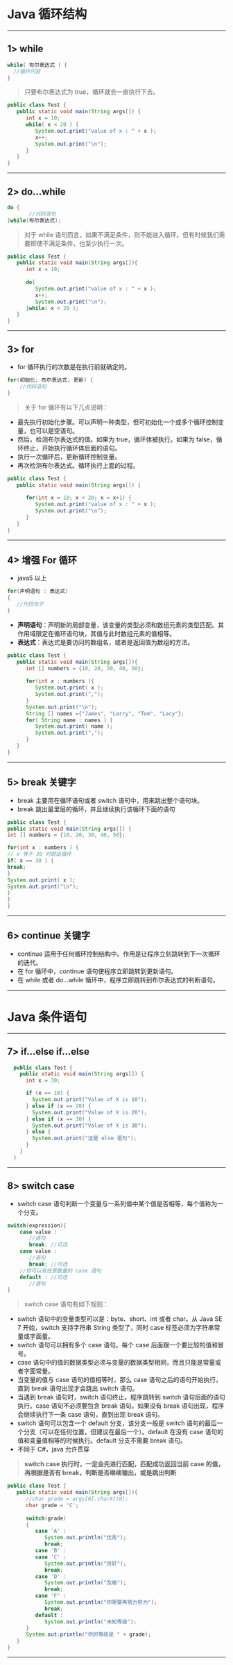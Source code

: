 # Java 循环结构


---


## 1> while

```java
while( 布尔表达式 ) {
  //循环内容
}
```
>只要布尔表达式为 true，循环就会一直执行下去。
```java
public class Test {
   public static void main(String args[]) {
      int x = 10;
      while( x < 20 ) {
         System.out.print("value of x : " + x );
         x++;
         System.out.print("\n");
      }
   }
}
```

---


## 2> do...while

```java
do {
       //代码语句
}while(布尔表达式);
```
>对于 while 语句而言，如果不满足条件，则不能进入循环。但有时候我们需要即使不满足条件，也至少执行一次。
```java
public class Test {
   public static void main(String args[]){
      int x = 10;
 
      do{
         System.out.print("value of x : " + x );
         x++;
         System.out.print("\n");
      }while( x < 20 );
   }
}
```

---


## 3> for

* for 循环执行的次数是在执行前就确定的。
```java
for(初始化; 布尔表达式; 更新) {
    //代码语句
}
```
>关于 for 循环有以下几点说明：
* 最先执行初始化步骤。可以声明一种类型，但可初始化一个或多个循环控制变量，也可以是空语句。
* 然后，检测布尔表达式的值。如果为 true，循环体被执行。如果为 false，循环终止，开始执行循环体后面的语句。
* 执行一次循环后，更新循环控制变量。
* 再次检测布尔表达式。循环执行上面的过程。
```java
public class Test {
   public static void main(String args[]) {
 
      for(int x = 10; x < 20; x = x+1) {
         System.out.print("value of x : " + x );
         System.out.print("\n");
      }
   }
}
```

---


## 4> 增强 For 循环

* java5 以上
```java
for(声明语句 : 表达式)
{
   //代码句子
}
```
* **声明语句**：声明新的局部变量，该变量的类型必须和数组元素的类型匹配。其作用域限定在循环语句块，其值与此时数组元素的值相等。
* **表达式**：表达式是要访问的数组名，或者是返回值为数组的方法。
```java
public class Test {
   public static void main(String args[]){
      int [] numbers = {10, 20, 30, 40, 50};
 
      for(int x : numbers ){
         System.out.print( x );
         System.out.print(",");
      }
      System.out.print("\n");
      String [] names ={"James", "Larry", "Tom", "Lacy"};
      for( String name : names ) {
         System.out.print( name );
         System.out.print(",");
      }
   }
}
```

---


## 5> break 关键字

* break 主要用在循环语句或者 switch 语句中，用来跳出整个语句块。
* break 跳出最里层的循环，并且继续执行该循环下面的语句
```java
public class Test {
public static void main(String args[]) {
int [] numbers = {10, 20, 30, 40, 50};

for(int x : numbers ) {
// x 等于 30 时跳出循环
if( x == 30 ) {
break;
}
System.out.print( x );
System.out.print("\n");
}
}
}
```

---


## 6> continue 关键字

* continue 适用于任何循环控制结构中。作用是让程序立刻跳转到下一次循环的迭代。
* 在 for 循环中，continue 语句使程序立即跳转到更新语句。
* 在 while 或者 do…while 循环中，程序立即跳转到布尔表达式的判断语句。

---


# Java 条件语句


---


## 7> if...else if...else

```java
  public class Test {
    public static void main(String args[]) {
      int x = 30;

      if (x == 10) {
        System.out.print("Value of X is 10");
      } else if (x == 20) {
        System.out.print("Value of X is 20");
      } else if (x == 30) {
        System.out.print("Value of X is 30");
      } else {
        System.out.print("这是 else 语句");
      }
    }
  }
```

---


## 8> switch  case

* switch case 语句判断一个变量与一系列值中某个值是否相等，每个值称为一个分支。
```java
switch(expression){
    case value :
       //语句
       break; //可选
    case value :
       //语句
       break; //可选
    //你可以有任意数量的 case 语句
    default : //可选
       //语句
}
```
>switch case 语句有如下规则：
* switch 语句中的变量类型可以是：byte、short、int 或者 char。从 Java SE 7 开始，switch 支持字符串 String 类型了，同时 case 标签必须为字符串常量或字面量。
* switch 语句可以拥有多个 case 语句。每个 case 后面跟一个要比较的值和冒号。
* case 语句中的值的数据类型必须与变量的数据类型相同，而且只能是常量或者字面常量。
* 当变量的值与 case 语句的值相等时，那么 case 语句之后的语句开始执行，直到 break 语句出现才会跳出 switch 语句。
* 当遇到 break 语句时，switch 语句终止。程序跳转到 switch 语句后面的语句执行。case 语句不必须要包含 break 语句。如果没有 break 语句出现，程序会继续执行下一条 case 语句，直到出现 break 语句。
* switch 语句可以包含一个 default 分支，该分支一般是 switch 语句的最后一个分支（可以在任何位置，但建议在最后一个）。default 在没有 case 语句的值和变量值相等的时候执行。default 分支不需要 break 语句。
* 不同于 C#，java 允许贯穿
>**switch case 执行时，一定会先进行匹配，匹配成功返回当前 case 的值，再根据是否有 break，判断是否继续输出，或是跳出判断**
```java
public class Test {
   public static void main(String args[]){
      //char grade = args[0].charAt(0);
      char grade = 'C';
 
      switch(grade)
      {
         case 'A' :
            System.out.println("优秀"); 
            break;
         case 'B' :
         case 'C' :
            System.out.println("良好");
            break;
         case 'D' :
            System.out.println("及格");
            break;
         case 'F' :
            System.out.println("你需要再努力努力");
            break;
         default :
            System.out.println("未知等级");
      }
      System.out.println("你的等级是 " + grade);
   }
}
```

---




